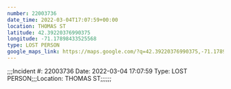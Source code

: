 ```yaml
---
number: 22003736
date_time: 2022-03-04T17:07:59+00:00
location: THOMAS ST
latitude: 42.39220376990375
longitude: -71.17898433525568
type: LOST PERSON
google_maps_link: https://maps.google.com/?q=42.39220376990375,-71.17898433525568
---
```


;;;Incident #: 22003736  Date: 2022-03-04 17:07:59   Type: LOST PERSON;;;Location: THOMAS ST;;;;;;
